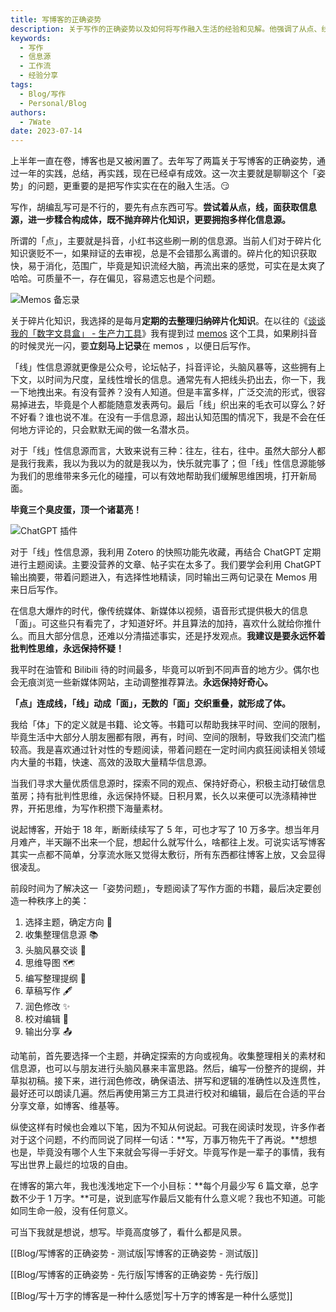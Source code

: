 ```yaml
---
title: 写博客的正确姿势
description: 关于写作的正确姿势以及如何将写作融入生活的经验和见解。他强调了从点、线、面获取信息源的重要性，并介绍了如何整理碎片化知识，收集线性信息源，以及如何处理大量的线性信息。
keywords:
  - 写作
  - 信息源
  - 工作流
  - 经验分享
tags:
  - Blog/写作
  - Personal/Blog
authors:
  - 7Wate
date: 2023-07-14
---
```


上半年一直在卷，博客也是又被闲置了。去年写了两篇关于写博客的正确姿势，通过一年的实践，总结，再实践，现在已经卓有成效。这一次主要就是聊聊这个「姿势」的问题，更重要的是把写作实实在在的融入生活。😏

写作，胡编乱写可是不行的，要先有点东西可写。**尝试着从点，线，面获取信息源，进一步糅合构成体，既不抛弃碎片化知识，更要拥抱多样化信息源。**

所谓的「点」，主要就是抖音，小红书这些刷一刷的信息源。当前人们对于碎片化知识褒贬不一，如果辩证的去审视，总是不会错那么离谱的。碎片化的知识获取快，易于消化，范围广，毕竟是知识流经大脑，再流出来的感觉，可实在是太爽了哈哈。可质量不一，存在偏见，容易遗忘也是个问题。

![Memos 备忘录](https://static.7wate.com/img/2023/07/14/362f46d07aba9.png)

关于碎片化知识，我选择的是每月**定期的去整理归纳碎片化知识**。在以往的《[谈谈我的「数字文具盒」 - 生产力工具](https://blog.7wate.com/?p=93#%E7%A2%8E%E7%89%87%E5%8C%96%E7%9F%A5%E8%AF%86)》我有提到过 [memos](https://github.com/usememos/memos) 这个工具，如果刷抖音的时候灵光一闪，要**立刻马上记录**在 memos ，以便日后写作。

「线」性信息源就更像是公众号，论坛帖子，抖音评论，头脑风暴等，这些拥有上下文，以时间为尺度，呈线性增长的信息。通常先有人把线头扔出去，你一下，我一下地拽出来。有没有营养？没有人知道。但是丰富多样，广泛交流的形式，很容易掉进去，毕竟是个人都能随意发表两句。最后「线」织出来的毛衣可以穿么？好不好看？谁也说不准。在没有一手信息源，超出认知范围的情况下，我是不会在任何地方评论的，只会默默无闻的做一名潜水员。

对于「线」性信息源而言，大致来说有三种：往左，往右，往中。虽然大部分人都是我行我素，我以为我以为的就是我以为，快乐就完事了；但「线」性信息源能够为我们的思维带来多元化的碰撞，可以有效地帮助我们缓解思维困境，打开新局面。

**毕竟三个臭皮蛋，顶一个诸葛亮！**

![ChatGPT 插件](https://static.7wate.com/img/2023/07/14/a27f13f79d115.png)

对于「线」性信息源，我利用 Zotero 的快照功能先收藏，再结合 ChatGPT 定期进行主题阅读。主要没营养的文章、帖子实在太多了。我们要学会利用 ChatGPT 输出摘要，带着问题进入，有选择性地精读，同时输出三两句记录在 Memos 用来日后写作。

在信息大爆炸的时代，像传统媒体、新媒体以视频，语音形式提供极大的信息「面」。可这些只有看完了，才知道好坏。并且算法的加持，喜欢什么就给你推什么。而且大部分信息，还难以分清描述事实，还是抒发观点。**我建议是要永远怀着批判性思维，永远保持怀疑！**

我平时在油管和 Bilibili 待的时间最多，毕竟可以听到不同声音的地方少。偶尔也会无痕浏览一些新媒体网站，主动调整推荐算法。**永远保持好奇心。**

**「点」连成线，「线」动成「面」，无数的「面」交织重叠，就形成了体。**

我给「体」下的定义就是书籍、论文等。书籍可以帮助我抹平时间、空间的限制，毕竟生活中大部分人朋友圈都有限，再有，时间、空间的限制，导致我们交流门槛较高。我是喜欢通过针对性的专题阅读，带着问题在一定时间内疯狂阅读相关领域内大量的书籍，快速、高效的汲取大量精华信息源。

当我们寻求大量优质信息源时，探索不同的观点、保持好奇心，积极主动打破信息茧房；持有批判性思维，永远保持怀疑。日积月累，长久以来便可以洗涤精神世界，开拓思维，为写作积攒下海量素材。

说起博客，开始于 18 年，断断续续写了 5 年，可也才写了 10 万多字。想当年月月难产，半天蹦不出来一个屁，想起什么就写什么，啥都往上发。可说实话写博客其实一点都不简单，分享流水账又觉得太敷衍，所有东西都往博客上放，又会显得很凌乱。

前段时间为了解决这一「姿势问题」，专题阅读了写作方面的书籍，最后决定要创造一种秩序上的美：

1. 选择主题，确定方向 🎯
2. 收集整理信息源 📚
3. 头脑风暴交谈 💭
4. 思维导图 🗺️
5. 编写整理提纲 📝
6. 草稿写作 🖋️
7. 润色修改 ✨
8. 校对编辑 📎
9. 输出分享 📤

动笔前，首先要选择一个主题，并确定探索的方向或视角。收集整理相关的素材和信息源，也可以与朋友进行头脑风暴来丰富思路。然后，编写一份整齐的提纲，并草拟初稿。接下来，进行润色修改，确保语法、拼写和逻辑的准确性以及连贯性，最好还可以朗读几遍。然后再使用第三方工具进行校对和编辑，最后在合适的平台分享文章，如博客、维基等。

纵使这样有时候也会难以下笔，因为不知从何说起。可我在阅读时发现，许多作者对于这个问题，不约而同说了同样一句话：**写，万事万物先干了再说。**想想也是，毕竟没有哪个人生下来就会写得一手好文。毕竟写作是一辈子的事情，我有写出世界上最烂的垃圾的自由。

在博客的第六年，我也浅浅地定下一个小目标：**每个月最少写 6 篇文章，总字数不少于 1 万字。**可是，说到底写作最后又能有什么意义呢？我也不知道。可能如同生命一般，没有任何意义。

可当下我就是想说，想写。毕竟高度够了，看什么都是风景。

[[Blog/写博客的正确姿势 - 测试版|写博客的正确姿势 - 测试版]]

[[Blog/写博客的正确姿势 - 先行版|写博客的正确姿势 - 先行版]]

[[Blog/写十万字的博客是一种什么感觉|写十万字的博客是一种什么感觉]]
